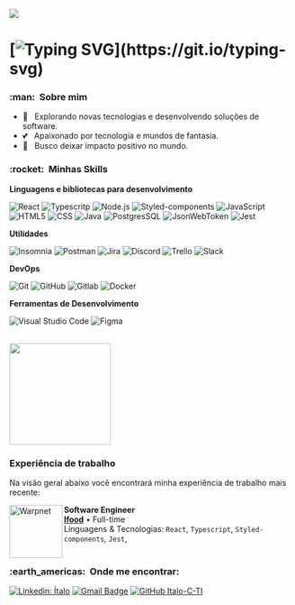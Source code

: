 ![](https://komarev.com/ghpvc/?username=Italo-C-TI&color=006bed)

# [![Typing SVG](https://readme-typing-svg.demolab.com?font=Indie+Flower&size=30&pause=1000&color=037B7B&background=FFFFFF00&vCenter=true&width=700&height=60&lines=%F0%9F%91%8B+Olá,+meu+nome+é+Ítalo+e+este+é+meu+github.)](https://git.io/typing-svg)

<h3> :man: &nbsp;Sobre mim </h3>

- 🤔 &nbsp; Explorando novas tecnologias e desenvolvendo soluções de software.
- 💕 &nbsp; Apaixonado por tecnologia e mundos de fantasia.
- 🚀 &nbsp; Busco deixar impacto positivo no mundo.

<h3> :rocket: &nbsp;Minhas Skills </h3>

**Linguagens e bibliotecas para desenvolvimento**

  ![React](https://img.shields.io/badge/React-20232A?style=for-the-badge&logo=react&logoColor=61DAFB)
  ![Typescritp](https://img.shields.io/badge/TypeScript-007ACC?style=for-the-badge&logo=typescript&logoColor=white)
  ![Node.js](https://img.shields.io/badge/Node.js-43853D?style=for-the-badge&logo=node.js&logoColor=white)
  ![Styled-components](https://img.shields.io/badge/React-20232A?style=for-the-badge&logo=react&logoColor=61DAFB)
  ![JavaScript](https://img.shields.io/badge/JavaScript-F7DF1E?style=for-the-badge&logo=javascript&logoColor=black)
  ![HTML5](https://img.shields.io/badge/HTML-239120?style=for-the-badge&logo=html5&logoColor=white)
  ![CSS](	https://img.shields.io/badge/CSS-239120?&style=for-the-badge&logo=css3&logoColor=white)
  ![Java](https://img.shields.io/badge/Java-ED8B00?style=for-the-badge&logo=java&logoColor=white)
  ![PostgresSQL](https://img.shields.io/badge/PostgreSQL-316192?style=for-the-badge&logo=postgresql&logoColor=white)
  ![JsonWebToken](https://img.shields.io/badge/json%20web%20tokens-323330?style=for-the-badge&logo=json-web-tokens&logoColor=pink)
  ![Jest](https://img.shields.io/badge/Jest-C21325?style=for-the-badge&logo=jest&logoColor=white)

**Utilidades**

![Insomnia](https://img.shields.io/badge/Insomnia-black?style=for-the-badge&logo=insomnia&logoColor=5849BE)
![Postman](https://img.shields.io/badge/Postman-FF6C37?style=for-the-badge&logo=postman&logoColor=white)
![Jira](https://img.shields.io/badge/Jira-0052CC?style=for-the-badge&logo=Jira&logoColor=white)
![Discord](https://img.shields.io/badge/Discord-5865F2?style=for-the-badge&logo=discord&logoColor=white)
![Trello](https://img.shields.io/badge/Trello-%23026AA7.svg?style=for-the-badge&logo=Trello&logoColor=white)
![Slack](https://img.shields.io/badge/Slack-4A154B?style=for-the-badge&logo=slack&logoColor=white)

**DevOps**

![Git](https://img.shields.io/badge/git-%23F05033.svg?style=for-the-badge&logo=git&logoColor=white)
![GitHub](https://img.shields.io/badge/github-%23121011.svg?style=for-the-badge&logo=github&logoColor=white)
![Gitlab](https://img.shields.io/badge/GitLab-330F63?style=for-the-badge&logo=gitlab&logoColor=white)
![Docker](https://img.shields.io/badge/Docker-2CA5E0?style=for-the-badge&logo=docker&logoColor=white)


**Ferramentas de Desenvolvimento**

![Visual Studio Code](https://img.shields.io/badge/Visual%20Studio%20Code-0078d7.svg?style=for-the-badge&logo=visual-studio-code&logoColor=white)
![Figma](https://img.shields.io/badge/figma-%23F24E1E.svg?style=for-the-badge&logo=figma&logoColor=white)

<br/>

<a href="https://github.com/Italo-C-TI">
  <img height="180em" src="https://github-readme-stats.vercel.app/api?username=Italo-C-TI&theme=algolia&show_icons=true" />
</a>

<br/>

### Experiência de trabalho
Na visão geral abaixo você encontrará minha experiência de trabalho mais recente:

[<img align="left" height="94px" width="94px" alt="Warpnet" src="https://theme.zdassets.com/theme_assets/10676926/79fa9cc4cc7f9945b06074b0cbaaf2d362dad50c.png"/>](https://beneficios.ifood.com.br/)

**Software Engineer** \
[**Ifood**](https://beneficios.ifood.com.br/) • Full-time \
Linguagens & Tecnologias: `React`, `Typescript`, `Styled-components`, `Jest`,\
<br/>

<h3> :earth_americas: &nbsp;Onde me encontrar: </h3> 

[![Linkedin: Ítalo](https://img.shields.io/badge/-Italo_Costa-blue?style=flat-square&logo=Linkedin&logoColor=white&link=https://www.linkedin.com/in//italo-costa-117583215/)](https://www.linkedin.com/in/italo-costa-117583215/)
[![Gmail Badge](https://img.shields.io/badge/-costa.italo.ti@gmail.com-006bed?style=flat-square&logo=Gmail&logoColor=white&link=mailto:SEU-EMAIL)](mailto:SEU-EMAIL)
[![GitHub Italo-C-TI]( https://img.shields.io/github/followers/Italo-C-TI?label=follow&style=social)](https://github.com/Italo-C-TI)


